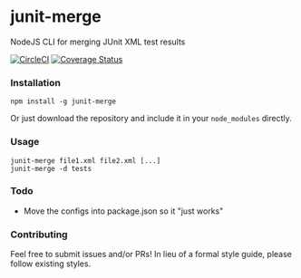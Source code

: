 # junit-merge
NodeJS CLI for merging JUnit XML test results

[![CircleCI](https://circleci.com/gh/drazisil/junit-merge.svg?style=shield)](https://circleci.com/gh/drazisil/junit-merge) [![Coverage Status](https://coveralls.io/repos/github/drazisil/junit-merge/badge.svg?branch=master)](https://coveralls.io/github/drazisil/junit-merge?branch=master)

### Installation

    npm install -g junit-merge

Or just download the repository and include it in your `node_modules` directly.

### Usage

    junit-merge file1.xml file2.xml [...]
    junit-merge -d tests

### Todo

* Move the configs into package.json so it "just works"

### Contributing

Feel free to submit issues and/or PRs!  In lieu of a formal style guide, 
please follow existing styles.